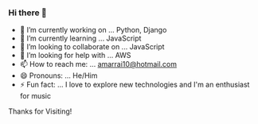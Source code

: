 ### Hi there 👋


- 🔭 I’m currently working on ... Python, Django
- 🌱 I’m currently learning ... JavaScript
- 👯 I’m looking to collaborate on ... JavaScript
- 🤔 I’m looking for help with ... AWS
- 📫 How to reach me: ... amarrai10@hotmail.com
- 😄 Pronouns: ... He/Him
- ⚡ Fun fact: ... I love to explore new technologies and I'm an enthusiast for music

Thanks for Visiting!

